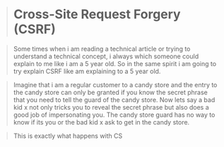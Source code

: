 


># Cross-Site Request Forgery (CSRF)

> Some times when i am reading a technical article or trying to understand a technical concept, i always which someone could explain to me like i am a 5 year old.
>So in the same spirit i am going to try explain CSRF like am explaining to a 5 year old.

> Imagine that i am a regular customer to a candy store and the entry to the candy store can only be granted if you know the secret phrase that you need to tell the guard of the candy store.
> Now lets say a bad kid x not only tricks you to reveal the secret phrase but also does a good job of impersonating you. The candy store guard has no way to know if its you or the bad kid x ask to get in the candy store.

>This is exactly what happens  with CS
<!--stackedit_data:
eyJoaXN0b3J5IjpbMjU2MTMxNzE4XX0=
-->